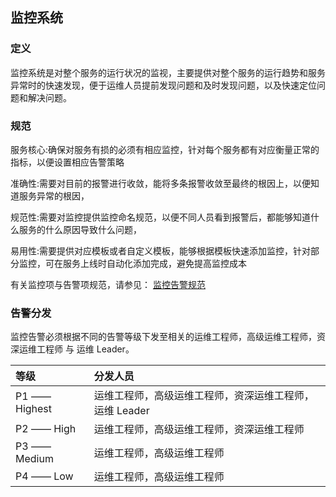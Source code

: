 ## 监控系统

### 定义

监控系统是对整个服务的运行状况的监视，主要提供对整个服务的运行趋势和服务异常时的快速发现，便于运维人员提前发现问题和及时发现问题，以及快速定位问题和解决问题。

### 规范

服务核心:确保对服务有损的必须有相应监控，针对每个服务都有对应衡量正常的指标，以便设置相应告警策略

准确性:需要对目前的报警进行收敛，能将多条报警收敛至最终的根因上，以便知道服务异常的根因，

规范性:需要对监控提供监控命名规范，以便不同人员看到报警后，都能够知道什么服务的什么原因导致什么问题，

易用性:需要提供对应模板或者自定义模板，能够根据模板快速添加监控，针对部分监控，可在服务上线时自动化添加完成，避免提高监控成本

有关监控项与告警项规范，请参见： [监控告警规范](https://confluence.ustack.com/pages/viewpage.action?pageId=7373966)

### 告警分发

监控告警必须根据不同的告警等级下发至相关的运维工程师，高级运维工程师，资深运维工程师 与 运维 Leader。

| 等级 | 分发人员 |
| :--- | :--- |
| P1 —— Highest | 运维工程师，高级运维工程师，资深运维工程师，运维 Leader |
| P2 —— High | 运维工程师，高级运维工程师，资深运维工程师 |
| P3 —— Medium | 运维工程师，高级运维工程师 |
| P4 —— Low | 运维工程师，高级运维工程师 |



